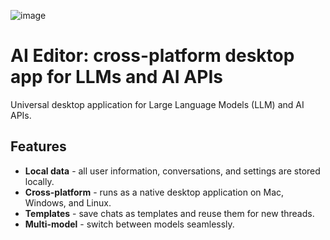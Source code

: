 ![image](https://github.com/AppBaza/AIEditorApp/assets/907606/c6037537-7454-45fc-8421-95cbe6d637e4)

# AI Editor: cross-platform desktop app for LLMs and AI APIs

Universal desktop application for Large Language Models (LLM) and AI APIs.

## Features

* **Local data** - all user information, conversations, and settings are stored locally.
* **Cross-platform** - runs as a native desktop application on Mac, Windows, and Linux.
* **Templates** - save chats as templates and reuse them for new threads.
* **Multi-model** - switch between models seamlessly.
